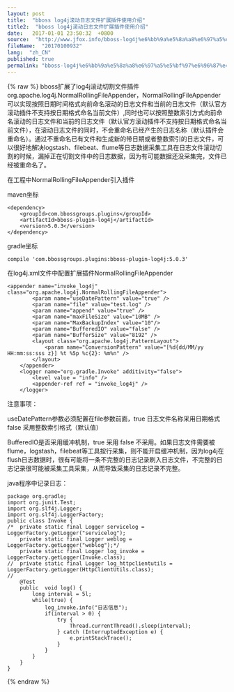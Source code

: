 ```yaml
---
layout: post
title:  "bboss log4j滚动日志文件扩展插件使用介绍"
title2:  "bboss log4j滚动日志文件扩展插件使用介绍"
date:   2017-01-01 23:50:32  +0800
source:  "http://www.jfox.info/bboss-log4j%e6%bb%9a%e5%8a%a8%e6%97%a5%e5%bf%97%e6%96%87%e4%bb%b6%e6%89%a9%e5%b1%95%e6%8f%92%e4%bb%b6%e4%bd%bf%e7%94%a8%e4%bb%8b%e7%bb%8d.html"
fileName:  "20170100932"
lang:  "zh_CN"
published: true
permalink: "bboss-log4j%e6%bb%9a%e5%8a%a8%e6%97%a5%e5%bf%97%e6%96%87%e4%bb%b6%e6%89%a9%e5%b1%95%e6%8f%92%e4%bb%b6%e4%bd%bf%e7%94%a8%e4%bb%8b%e7%bb%8d.html"
---
```

{% raw %}
bboss扩展了log4j滚动切割文件插件org.apache.log4j.NormalRollingFileAppender，NormalRollingFileAppender可以实现按照日期时间格式向前命名滚动的日志文件和当前的日志文件（默认官方滚动插件不支持按日期格式命名当前文件）,同时也可以按照整数索引方式向前命名滚动的日志文件和当前的日志文件（默认官方滚动插件不支持按日期格式命名当前文件），在滚动日志文件的同时，不会重命名已经产生的日志名称（默认插件会重命名）。通过不重命名已有文件和生成新的带日期或者整数索引的日志文件，可以很好地解决logstash、filebeat、flume等日志数据采集工具在日志文件滚动切割的时候，漏掉正在切割文件中的日志数据，因为有可能数据还没采集完，文件已经被重命名了。 

在工程中NormalRollingFileAppender引入插件 

maven坐标 

    <dependency>
        <groupId>com.bbossgroups.plugins</groupId>
        <artifactId>bboss-plugin-log4j</artifactId>
        <version>5.0.3</version>
    </dependency>

gradle坐标 

    compile 'com.bbossgroups.plugins:bboss-plugin-log4j:5.0.3'

在log4j.xml文件中配置扩展插件NormalRollingFileAppender 

    <appender name="invoke_log4j" class="org.apache.log4j.NormalRollingFileAppender">
    		<param name="useDatePattern" value="true" />
    		<param name="file" value="test.log" />
    		<param name="append" value="true" />
    		<param name="maxFileSize" value="10MB" />
    		<param name="MaxBackupIndex" value="10"/>
    		<param name="BufferedIO" value="false" />
    		<param name="BufferSize" value="8192" />
    		<layout class="org.apache.log4j.PatternLayout">
    			<param name="ConversionPattern" value="[%d{dd/MM/yy HH:mm:ss:sss z}] %t %5p %c{2}: %m%n" />
    		</layout>
    	</appender>
    	<logger name="org.gradle.Invoke" additivity="false">
    		<level value = "info" />
    		<appender-ref ref = "invoke_log4j" />
    	</logger>

注意事项： 

useDatePattern参数必须配置在file参数前面，true 日志文件名称采用日期格式 false 采用整数索引格式（默认值） 

BufferedIO是否采用缓冲机制，true 采用 false 不采用。如果日志文件需要被flume，logstash，filebeat等工具按行采集，则不能开启缓冲机制，因为log4j在flush日志数据时，很有可能将一条不完整的日志记录刷入日志文件，不完整的日志记录很可能被采集工具采集，从而导致采集的日志记录不完整。 

java程序中记录日志： 

    package org.gradle;
    import org.junit.Test;
    import org.slf4j.Logger;
    import org.slf4j.LoggerFactory;
    public class Invoke {
    /*	private static final Logger servicelog = LoggerFactory.getLogger("servicelog");
    	private static final Logger weblog = LoggerFactory.getLogger("weblog");*/
    	private static final Logger log_invoke = LoggerFactory.getLogger(Invoke.class);
    //	private static final Logger log_httpclientutils = LoggerFactory.getLogger(HttpClientUtils.class);
    //	
    	@Test
        public  void log() {
        	long interval = 5l;
        	while(true) {
    			log_invoke.info("日志信息");
    			if(interval > 0) {
    				try {
    					Thread.currentThread().sleep(interval);
    				} catch (InterruptedException e) {
    					e.printStackTrace();
    				}
    			}
    		}
        }	
    }
{% endraw %}